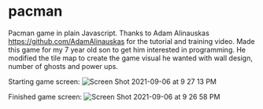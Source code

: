 # pacman
Pacman game in plain Javascript. Thanks to Adam Alinauskas https://github.com/AdamAlinauskas for the tutorial and training video. Made this game for my 7 year old son to get him interested in programming. He modified the tile map to create the game visual he wanted with wall design, number of ghosts and power ups. 

Starting game screen:
![Screen Shot 2021-09-06 at 9 27 13 PM](https://user-images.githubusercontent.com/769337/132350106-56118eb1-b9d8-4a70-94c0-bd76f0b88134.png)

Finished game screen:
![Screen Shot 2021-09-06 at 9 26 58 PM](https://user-images.githubusercontent.com/769337/132350148-fbd9ec19-8dd4-49fa-bc98-e05c9cf4d56a.png)

